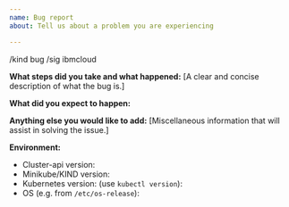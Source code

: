 ```yaml
---
name: Bug report
about: Tell us about a problem you are experiencing

---
```


/kind bug
/sig ibmcloud

**What steps did you take and what happened:**
[A clear and concise description of what the bug is.]


**What did you expect to happen:**


**Anything else you would like to add:**
[Miscellaneous information that will assist in solving the issue.]


**Environment:**

- Cluster-api version:
- Minikube/KIND version:
- Kubernetes version: (use `kubectl version`):
- OS (e.g. from `/etc/os-release`):
